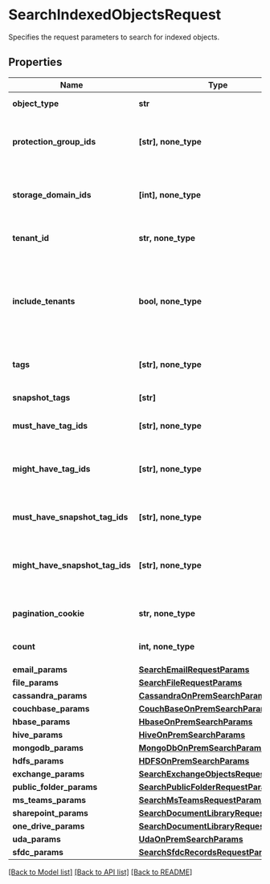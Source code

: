 # SearchIndexedObjectsRequest

Specifies the request parameters to search for indexed objects.

## Properties
Name | Type | Description | Notes
------------ | ------------- | ------------- | -------------
**object_type** | **str** | Specifies the object type to be searched for. | 
**protection_group_ids** | **[str], none_type** | Specifies a list of Protection Group ids to filter the indexed objects. If specified, the objects indexed by specified Protection Group ids will be returned. | [optional] 
**storage_domain_ids** | **[int], none_type** | Specifies the Storage Domain ids to filter indexed objects for which Protection Groups are writing data to Cohesity Views on the specified Storage Domains. | [optional] 
**tenant_id** | **str, none_type** | TenantId contains id of the tenant for which objects are to be returned. | [optional] 
**include_tenants** | **bool, none_type** | If true, the response will include objects which belongs to all tenants which the current user has permission to see. Default value is false. | [optional]  if omitted the server will use the default value of False
**tags** | **[str], none_type** | \&quot;This field is deprecated. Please use mightHaveTagIds.\&quot; | [optional] 
**snapshot_tags** | **[str]** | \&quot;This field is deprecated. Please use mightHaveSnapshotTagIds.\&quot; | [optional] 
**must_have_tag_ids** | **[str], none_type** | Specifies tags which must be all present in the document. | [optional] 
**might_have_tag_ids** | **[str], none_type** | Specifies list of tags, one or more of which might be present in the document. These are OR&#39;ed together and the resulting criteria AND&#39;ed with the rest of the query. | [optional] 
**must_have_snapshot_tag_ids** | **[str], none_type** | Specifies snapshot tags which must be all present in the document. | [optional] 
**might_have_snapshot_tag_ids** | **[str], none_type** | Specifies list of snapshot tags, one or more of which might be present in the document. These are OR&#39;ed together and the resulting criteria AND&#39;ed with the rest of the query. | [optional] 
**pagination_cookie** | **str, none_type** | Specifies the pagination cookie with which subsequent parts of the response can be fetched. | [optional] 
**count** | **int, none_type** | Specifies the number of indexed objects to be fetched for the specified pagination cookie. | [optional] 
**email_params** | [**SearchEmailRequestParams**](SearchEmailRequestParams.md) |  | [optional] 
**file_params** | [**SearchFileRequestParams**](SearchFileRequestParams.md) |  | [optional] 
**cassandra_params** | [**CassandraOnPremSearchParams**](CassandraOnPremSearchParams.md) |  | [optional] 
**couchbase_params** | [**CouchBaseOnPremSearchParams**](CouchBaseOnPremSearchParams.md) |  | [optional] 
**hbase_params** | [**HbaseOnPremSearchParams**](HbaseOnPremSearchParams.md) |  | [optional] 
**hive_params** | [**HiveOnPremSearchParams**](HiveOnPremSearchParams.md) |  | [optional] 
**mongodb_params** | [**MongoDbOnPremSearchParams**](MongoDbOnPremSearchParams.md) |  | [optional] 
**hdfs_params** | [**HDFSOnPremSearchParams**](HDFSOnPremSearchParams.md) |  | [optional] 
**exchange_params** | [**SearchExchangeObjectsRequestParams**](SearchExchangeObjectsRequestParams.md) |  | [optional] 
**public_folder_params** | [**SearchPublicFolderRequestParams**](SearchPublicFolderRequestParams.md) |  | [optional] 
**ms_teams_params** | [**SearchMsTeamsRequestParams**](SearchMsTeamsRequestParams.md) |  | [optional] 
**sharepoint_params** | [**SearchDocumentLibraryRequestParams**](SearchDocumentLibraryRequestParams.md) |  | [optional] 
**one_drive_params** | [**SearchDocumentLibraryRequestParams**](SearchDocumentLibraryRequestParams.md) |  | [optional] 
**uda_params** | [**UdaOnPremSearchParams**](UdaOnPremSearchParams.md) |  | [optional] 
**sfdc_params** | [**SearchSfdcRecordsRequestParams**](SearchSfdcRecordsRequestParams.md) |  | [optional] 

[[Back to Model list]](../README.md#documentation-for-models) [[Back to API list]](../README.md#documentation-for-api-endpoints) [[Back to README]](../README.md)


